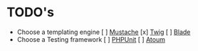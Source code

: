 # TODO's 

* Choose a templating engine
  [ ] [Mustache](https://github.com/bobthecow/mustache.php)
  [x] [Twig](https://twig.symfony.com/)
  [ ] [Blade](https://laravel.com/docs/10.x/blade)
* Choose a Testing framework
  [ ] [PHPUnit](https://docs.phpunit.de/en/10.0/installation.html#)
  [ ] [Atoum](https://atoum.readthedocs.io/en/latest/start_with_atoum.html)
